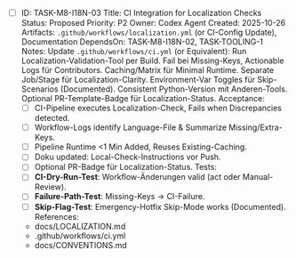- [ ] ID: TASK-M8-I18N-03
  Title: CI Integration for Localization Checks
  Status: Proposed
  Priority: P2
  Owner: Codex Agent
  Created: 2025-10-26
  Artifacts: `.github/workflows/localization.yml` (or CI-Config Update), Documentation
  DependsOn: TASK-M8-I18N-02, TASK-TOOLING-1
  Notes:
  Update `.github/workflows/ci.yml` (or Equivalent): Run Localization-Validation-Tool per Build. Fail bei Missing-Keys, Actionable Logs für Contributors. Caching/Matrix für Minimal Runtime. Separate Job/Stage für Localization-Clarity. Environment-Var Toggles für Skip-Scenarios (Documented). Consistent Python-Version mit Anderen-Tools. Optional PR-Template-Badge für Localization-Status.
  Acceptance:
  - [ ] CI-Pipeline executes Localization-Check, Fails when Discrepancies detected.
  - [ ] Workflow-Logs identify Language-File & Summarize Missing/Extra-Keys.
  - [ ] Pipeline Runtime <1 Min Added, Reuses Existing-Caching.
  - [ ] Doku updated: Local-Check-Instructions vor Push.
  - [ ] Optional PR-Badge für Localization-Status.
  Tests:
  - [ ] **CI-Dry-Run-Test**: Workflow-Änderungen valid (act oder Manual-Review).
  - [ ] **Failure-Path-Test**: Missing-Keys → CI-Failure.
  - [ ] **Skip-Flag-Test**: Emergency-Hotfix Skip-Mode works (Documented).
  References:
  - docs/LOCALIZATION.md
  - .github/workflows/ci.yml
  - docs/CONVENTIONS.md
